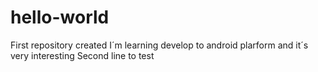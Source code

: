 # hello-world
First repository created
I´m learning develop to android plarform and it´s very interesting
Second line to test

